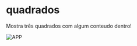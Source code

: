 # quadrados

Mostra três quadrados com algum conteudo dentro!

![APP](https://i.imgur.com/dPoIZZy.jpg)
